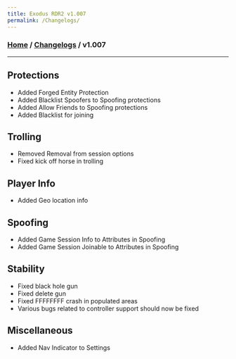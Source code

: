 ```yaml
---
title: Exodus RDR2 v1.007
permalink: /Changelogs/
---
```

### [Home](../../index.md) / [Changelogs](../Changelogs.md) / v1.007
---
## Protections
- Added Forged Entity Protection
- Added Blacklist Spoofers to Spoofing protections
- Added Allow Friends to Spoofing protections
- Added Blacklist for joining

## Trolling
- Removed Removal from session options
- Fixed kick off horse in trolling

## Player Info
- Added Geo location info

## Spoofing
- Added Game Session Info to Attributes in Spoofing
- Added Game Session Joinable to Attributes in Spoofing

## Stability
- Fixed black hole gun
- Fixed delete gun
- Fixed FFFFFFFF crash in populated areas
- Various bugs related to controller support should now be fixed

## Miscellaneous
- Added Nav Indicator to Settings
